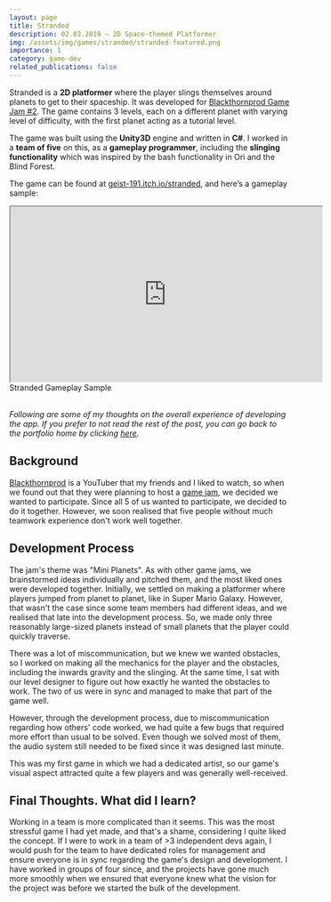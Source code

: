 ```yaml
---
layout: page
title: Stranded
description: 02.03.2019 — 2D Space-themed Platformer
img: /assets/img/games/stranded/stranded-featured.png
importance: 1
category: game-dev
related_publications: false
---
```



Stranded is a **2D platformer** where the player slings themselves around planets to get to their spaceship. It was developed for [Blackthornprod Game Jam #2](https://itch.io/jam/blackthornprodgamejam2). The game contains 3 levels, each on a different planet with varying level of difficulty, with the first planet acting as a tutorial level.

The game was built using the **Unity3D** engine and written in **C#**. I worked in a **team of five** on this, as a **gameplay programmer**, including the **slinging functionality** which was inspired by the bash functionality in Ori and the Blind Forest.

The game can be found at [geist-191.itch.io/stranded](https://geist-191.itch.io/stranded), and here’s a gameplay sample:

<div class="row">
    <div class="col-sm mt-3 mt-md-0 embed-responsive embed-responsive-16by9 center-block">
        <iframe width="560" height="315" src="https://www.youtube.com/embed/nDd2Sn33yc4" title="Stranded Gameplay Sample" allowfullscreen></iframe>
    </div>
</div>
<div class="caption">
    Stranded Gameplay Sample
</div>

<br/>

*Following are some of my thoughts on the overall experience of developing the app. If you prefer to not read the rest of the post, you can go back to the portfolio home by clicking [here](/projects).*


## Background

[Blackthornprod](https://twitter.com/NoaCalice) is a YouTuber that my friends and I liked to watch, so when we found out that they were planning to host a [game jam](https://itch.io/jam/blackthornprodgamejam2), we decided we wanted to participate. Since all 5 of us wanted to participate, we decided to do it together. However, we soon realised that five people without much teamwork experience don't work well together.

## Development Process

The jam's theme was "Mini Planets". As with other game jams, we brainstormed ideas individually and pitched them, and the most liked ones were developed together. Initially, we settled on making a platformer where players jumped from planet to planet, like in Super Mario Galaxy. However, that wasn't the case since some team members had different ideas, and we realised that late into the development process. So, we made only three reasonably large-sized planets instead of small planets that the player could quickly traverse.

There was a lot of miscommunication, but we knew we wanted obstacles, so I worked on making all the mechanics for the player and the obstacles, including the inwards gravity and the slinging. At the same time, I sat with our level designer to figure out how exactly he wanted the obstacles to work. The two of us were in sync and managed to make that part of the game well.

However, through the development process, due to miscommunication regarding how others' code worked, we had quite a few bugs that required more effort than usual to be solved. Even though we solved most of them, the audio system still needed to be fixed since it was designed last minute.

This was my first game in which we had a dedicated artist, so our game's visual aspect attracted quite a few players and was generally well-received.


## Final Thoughts. What did I learn?

Working in a team is more complicated than it seems. This was the most stressful game I had yet made, and that's a shame, considering I quite liked the concept. If I were to work in a team of >3 independent devs again, I would push for the team to have dedicated roles for management and ensure everyone is in sync regarding the game's design and development. I have worked in groups of four since, and the projects have gone much more smoothly when we ensured that everyone knew what the vision for the project was before we started the bulk of the development.